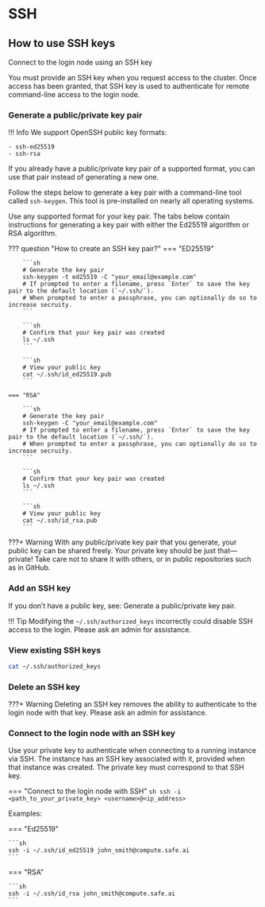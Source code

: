 # SSH

## **How to use SSH keys**

Connect to the login node using an SSH key

You must provide an SSH key when you request access to the cluster. Once access has been granted, that SSH key is used to authenticate for remote command-line access to the login node.

### **Generate a public/private key pair**

!!! Info
    We support OpenSSH public key formats:

    - ssh-ed25519
    - ssh-rsa

If you already have a public/private key pair of a supported format, you can use that pair instead of generating a new one.

Follow the steps below to generate a key pair with a command-line tool called `ssh-keygen`. This tool is pre-installed on nearly all operating systems.

Use any supported format for your key pair. The tabs below contain instructions for generating a key pair with either the Ed25519 algorithm or RSA algorithm.

??? question "How to create an SSH key pair?"
    === "ED25519"

        ```sh
        # Generate the key pair 
        ssh-keygen -t ed25519 -C "your_email@example.com"
        # If prompted to enter a filename, press `Enter` to save the key pair to the default location (`~/.ssh/`). 
        # When prompted to enter a passphrase, you can optionally do so to increase secruity.
        ```

        ```sh
        # Confirm that your key pair was created
        ls ~/.ssh
        ```

        ```sh
        # View your public key
        cat ~/.ssh/id_ed25519.pub
        ```

    === "RSA"

        ```sh
        # Generate the key pair
        ssh-keygen -C "your_email@example.com"
        # If prompted to enter a filename, press `Enter` to save the key pair to the default location (`~/.ssh/`). 
        # When prompted to enter a passphrase, you can optionally do so to increase secruity.
        ```

        ```sh
        # Confirm that your key pair was created
        ls ~/.ssh
        ```

        ```sh
        # View your public key
        cat ~/.ssh/id_rsa.pub
        ```

???+ Warning
    With any public/private key pair that you generate, your public key can be shared freely. Your private key should be just that—private! Take care not to share it with others, or in public repositories such as in GitHub.

### **Add an SSH key**

If you don’t have a public key, see: Generate a public/private key pair.

!!! Tip
    Modifying the `~/.ssh/authorized_keys` incorrectly could disable SSH access to the login. Please ask an admin for assistance.

### **View existing SSH keys**

```sh
cat ~/.ssh/authorized_keys
```



### **Delete an SSH key**

???+ Warning
    Deleting an SSH key removes the ability to authenticate to the login node with that key. Please ask an admin for assistance.

### **Connect to the login node with an SSH key**

Use your private key to authenticate when connecting to a running instance via SSH. The instance has an SSH key associated with it, provided when that instance was created. The private key must correspond to that SSH key.

=== "Connect to the login node with SSH"
    ```sh
    ssh -i <path_to_your_private_key> <username>@<ip_address>
    ```

Examples:

=== "Ed25519"

    ```sh
    ssh -i ~/.ssh/id_ed25519 john_smith@compute.safe.ai
    ```
    
=== "RSA"

    ```sh
    ssh -i ~/.ssh/id_rsa john_smith@compute.safe.ai
    ```